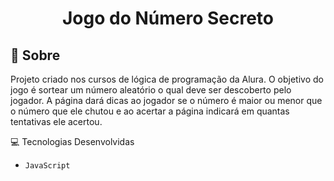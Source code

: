 <h1 align="center"> Jogo do Número Secreto </h1>

<h2>📝 Sobre</h2>
<p>Projeto criado nos cursos de lógica de programação da Alura. O objetivo do jogo é sortear um número aleatório o qual deve ser descoberto pelo jogador. A página dará dicas ao jogador se o número é maior ou menor que o número que ele chutou e ao acertar a página indicará em quantas tentativas ele acertou.</p
                                                                                                                                                                                                                                                                                                                     
## 💻 Tecnologias Desenvolvidas
- ``JavaScript``
